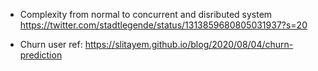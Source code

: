 * Complexity from normal to concurrent and disributed system
https://twitter.com/stadtlegende/status/1313859680805031937?s=20

* Churn user ref: https://slitayem.github.io/blog/2020/08/04/churn-prediction
